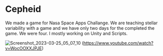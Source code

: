 # Cepheid
We made a game for Nasa Space Apps Challange. We are teaching stellar variability with a game and we have only two days for the completed the game. We were four. I mostly working on Unity and Scripts.

![Screenshot_2023-03-25_05_07_10](https://user-images.githubusercontent.com/91792539/227680437-2bc4f6d6-b0c4-4b67-a8fe-dc0e48269fd1.png)
(https://www.youtube.com/watch?v=WocOOXXJPJE)
